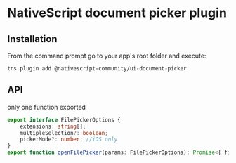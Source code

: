 # NativeScript document picker plugin

## Installation

From the command prompt go to your app's root folder and execute:

```
tns plugin add @nativescript-community/ui-document-picker
```

## API

only one function exported

```typescript
export interface FilePickerOptions {
    extensions: string[];
    multipleSelection?: boolean;
    pickerMode?: number; //iOS only
}
export function openFilePicker(params: FilePickerOptions): Promise<{ files: string[]; ios?: NSURL; android?: android.net.Uri }>;
```
